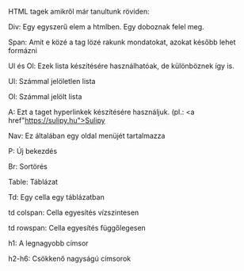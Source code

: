 HTML tagek amikről már tanultunk röviden:

Div: Egy egyszerű elem a htmlben. Egy doboznak felel meg.

Span: Amit e közé a tag lözé rakunk mondatokat, azokat később lehet formázni

Ul és Ol: Ezek lista készítésére használhatóak, de különböznek így is.

Ul: Számmal jelöletlen lista

Ol: Számmal jelölt lista

A: Ezt a taget hyperlinkek készítésére használjuk. (pl.: <a href"https://sulipy.hu">Sulipy</a>

Nav: Ez általában egy oldal menüjét tartalmazza

P: Új bekezdés

Br: Sortörés

Table: Táblázat

Td: Egy cella egy táblázatban

td colspan: Cella egyesítés vízszintesen

td rowspan: Cella egyesítés függőlegesen

h1: A legnagyobb címsor

h2-h6: Csökkenő nagyságú címsorok
